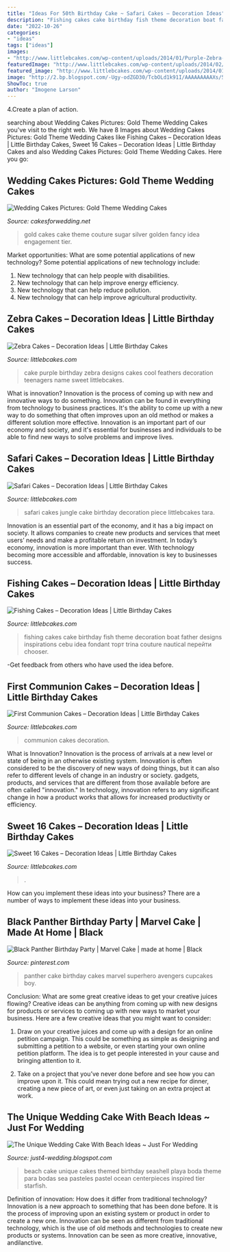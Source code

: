 ```yaml
---
title: "Ideas For 50th Birthday Cake ~ Safari Cakes – Decoration Ideas"
description: "Fishing cakes cake birthday fish theme decoration boat father designs inspirations cebu idea fondant торт trina couture nautical перейти chooser"
date: "2022-10-26"
categories:
- "ideas"
tags: ["ideas"]
images:
- "http://www.littlebcakes.com/wp-content/uploads/2014/01/Purple-Zebra-Cake-680x1024.jpg"
featuredImage: "http://www.littlebcakes.com/wp-content/uploads/2014/02/Pictures-of-First-Communion-Cakes-627x1024.jpg"
featured_image: "http://www.littlebcakes.com/wp-content/uploads/2014/01/Safari-Cakes-Pictures-768x1024.jpg"
image: "http://2.bp.blogspot.com/-Ugy-odZGD30/TcbOLd1k91I/AAAAAAAAAXs/5B5EXgh9Vi8/s1600/unique-tropical-beach-wedding-cake3.jpg"
ShowToc: true
author: "Imogene Larson"
---
```



4.Create a plan of action.

	

		
searching about Wedding Cakes Pictures: Gold Theme Wedding Cakes you've visit to the right web. We have 8 Images about Wedding Cakes Pictures: Gold Theme Wedding Cakes like Fishing Cakes – Decoration Ideas | Little Birthday Cakes, Sweet 16 Cakes – Decoration Ideas | Little Birthday Cakes and also Wedding Cakes Pictures: Gold Theme Wedding Cakes. Here you go:
		
    
## Wedding Cakes Pictures: Gold Theme Wedding Cakes

<img loading=lazy src="http://2.bp.blogspot.com/-5yBL-cIujbk/T8glfyF8ElI/AAAAAAAAG70/8AyPJ6nYOvk/s1600/gold-wedding-cake-idea.jpg" onerror="this.onerror=null;this.src='https://tse4.mm.bing.net/th?id=OIP.L7Sm3mMJa2zAmxcNAxdhMwAAAA&amp;pid=15.1';" alt="Wedding Cakes Pictures: Gold Theme Wedding Cakes">

_Source: cakesforwedding.net_

>gold cakes cake theme couture sugar silver golden fancy idea engagement tier. 

	

Market opportunities: What are some potential applications of new technology?
Some potential applications of new technology include: 
1. New technology that can help people with disabilities. 
2. New technology that can help improve energy efficiency. 
3. New technology that can help reduce pollution. 
4. New technology that can help improve agricultural productivity.

    
## Zebra Cakes – Decoration Ideas | Little Birthday Cakes

<img loading=lazy src="http://www.littlebcakes.com/wp-content/uploads/2014/01/Purple-Zebra-Cake-680x1024.jpg" onerror="this.onerror=null;this.src='https://tse3.mm.bing.net/th?id=OIP.vueJ_8HKu-7WIhOGFVB2_gHaLJ&amp;pid=15.1';" alt="Zebra Cakes – Decoration Ideas | Little Birthday Cakes">

_Source: littlebcakes.com_

>cake purple birthday zebra designs cakes cool feathers decoration teenagers name sweet littlebcakes. 

	

What is innovation?
Innovation is the process of coming up with new and innovative ways to do something. Innovation can be found in everything from technology to business practices. It's the ability to come up with a new way to do something that often improves upon an old method or makes a different solution more effective. Innovation is an important part of our economy and society, and it's essential for businesses and individuals to be able to find new ways to solve problems and improve lives.

    
## Safari Cakes – Decoration Ideas | Little Birthday Cakes

<img loading=lazy src="http://www.littlebcakes.com/wp-content/uploads/2014/01/Safari-Cakes-Pictures-768x1024.jpg" onerror="this.onerror=null;this.src='https://tse3.mm.bing.net/th?id=OIP.G_xoIImjsZUYhIy1yOBCCgHaJ4&amp;pid=15.1';" alt="Safari Cakes – Decoration Ideas | Little Birthday Cakes">

_Source: littlebcakes.com_

>safari cakes jungle cake birthday decoration piece littlebcakes tara. 

	

Innovation is an essential part of the economy, and it has a big impact on society. It allows companies to create new products and services that meet users’ needs and make a profitable return on investment. In today’s economy, innovation is more important than ever. With technology becoming more accessible and affordable, innovation is key to businesses success.

    
## Fishing Cakes – Decoration Ideas | Little Birthday Cakes

<img loading=lazy src="http://www.littlebcakes.com/wp-content/uploads/2014/01/Fishing-Cakes-Images.jpg" onerror="this.onerror=null;this.src='https://tse3.mm.bing.net/th?id=OIP.PT8mZGQT0QsOmBA6coadawHaJ4&amp;pid=15.1';" alt="Fishing Cakes – Decoration Ideas | Little Birthday Cakes">

_Source: littlebcakes.com_

>fishing cakes cake birthday fish theme decoration boat father designs inspirations cebu idea fondant торт trina couture nautical перейти chooser. 

	

-Get feedback from others who have used the idea before.

    
## First Communion Cakes – Decoration Ideas | Little Birthday Cakes

<img loading=lazy src="http://www.littlebcakes.com/wp-content/uploads/2014/02/Pictures-of-First-Communion-Cakes-627x1024.jpg" onerror="this.onerror=null;this.src='https://tse2.mm.bing.net/th?id=OIP.iNCejBY0aD6J938eaEJdHAHaMG&amp;pid=15.1';" alt="First Communion Cakes – Decoration Ideas | Little Birthday Cakes">

_Source: littlebcakes.com_

>communion cakes decoration. 

	

What is Innovation?
Innovation is the process of arrivals at a new level or state of being in an otherwise existing system. Innovation is often considered to be the discovery of new ways of doing things, but it can also refer to different levels of change in an industry or society. gadgets, products, and services that are different from those available before are often called "innovation." In technology, innovation refers to any significant change in how a product works that allows for increased productivity or efficiency.

    
## Sweet 16 Cakes – Decoration Ideas | Little Birthday Cakes

<img loading=lazy src="https://www.littlebcakes.com/wp-content/uploads/2014/02/Sweet-16-Cake-Designs.jpg" onerror="this.onerror=null;this.src='https://tse4.mm.bing.net/th?id=OIP.q4EwKaDHYu_Ow7TWRIpPMgHaLI&amp;pid=15.1';" alt="Sweet 16 Cakes – Decoration Ideas | Little Birthday Cakes">

_Source: littlebcakes.com_

>. 

	

How can you implement these ideas into your business?
There are a number of ways to implement these ideas into your business.

    
## Black Panther Birthday Party | Marvel Cake | Made At Home | Black

<img loading=lazy src="https://i.pinimg.com/736x/98/81/54/988154c566d10bfd96536215f2cd45c9.jpg" onerror="this.onerror=null;this.src='https://tse4.mm.bing.net/th?id=OIP.ziq6lsVB7XV4WI2OMF-UTwHaJ4&amp;pid=15.1';" alt="Black Panther Birthday Party | Marvel Cake | made at home | Black">

_Source: pinterest.com_

>panther cake birthday cakes marvel superhero avengers cupcakes boy. 

	

Conclusion: What are some great creative ideas to get your creative juices flowing?
Creative ideas can be anything from coming up with new designs for products or services to coming up with new ways to market your business. Here are a few creative ideas that you might want to consider: 
1. Draw on your creative juices and come up with a design for an online petition campaign. This could be something as simple as designing and submitting a petition to a website, or even starting your own online petition platform. The idea is to get people interested in your cause and bringing attention to it. 

2. Take on a project that you’ve never done before and see how you can improve upon it. This could mean trying out a new recipe for dinner, creating a new piece of art, or even just taking on an extra project at work.

    
## The Unique Wedding Cake With Beach Ideas ~ Just For Wedding

<img loading=lazy src="http://2.bp.blogspot.com/-Ugy-odZGD30/TcbOLd1k91I/AAAAAAAAAXs/5B5EXgh9Vi8/s1600/unique-tropical-beach-wedding-cake3.jpg" onerror="this.onerror=null;this.src='https://tse1.mm.bing.net/th?id=OIP.NPqqqk_H9IGX7A_oWKxIHQHaKW&amp;pid=15.1';" alt="The Unique Wedding Cake With Beach Ideas ~ Just For Wedding">

_Source: just4-wedding.blogspot.com_

>beach cake unique cakes themed birthday seashell playa boda theme para bodas sea pasteles pastel ocean centerpieces inspired tier starfish. 

	

Definition of innovation: How does it differ from traditional technology?
Innovation is a new approach to something that has been done before. It is the process of improving upon an existing system or product in order to create a new one. Innovation can be seen as different from traditional technology, which is the use of old methods and technologies to create new products or systems. Innovation can be seen as more creative, innovative, andilanctive.

